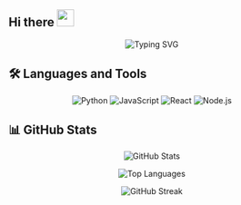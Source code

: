 ## Hi there <img src="https://media.giphy.com/media/hvRJCLFzcasrR4ia7z/giphy.gif" width="30px">

<p align="center">
  <img src="https://readme-typing-svg.herokuapp.com?size=24&center=true&vCenter=true&width=600&lines=Hi+There+👋;I'm+Sagar+Thapa;I'm+a+Lazy+Ambitious+Programmer" alt="Typing SVG">
</p>

## 🛠️ Languages and Tools

<p align="center">
  <img src="https://img.shields.io/badge/-Python-3776AB?style=flat-square&logo=python&logoColor=white" alt="Python">
  <img src="https://img.shields.io/badge/-JavaScript-F7DF1E?style=flat-square&logo=javascript&logoColor=black" alt="JavaScript">
  <img src="https://img.shields.io/badge/-React-61DAFB?style=flat-square&logo=react&logoColor=black" alt="React">
  <img src="https://img.shields.io/badge/-Node.js-339933?style=flat-square&logo=node.js&logoColor=white" alt="Node.js">
</p>

## 📊 GitHub Stats

<p align="center">
  <img src="https://github-readme-stats.vercel.app/api?username=Sagar Thapa&show_icons=true&theme=radical" alt="GitHub Stats">
</p>
<p align="center">
  <img src="https://github-readme-stats.vercel.app/api/top-langs/?username=Sagar Thapa&layout=compact&theme=radical" alt="Top Languages">
</p>
<p align="center">
  <img src="https://github-readme-streak-stats.herokuapp.com/?user=Sagar Thapa&theme=radical" alt="GitHub Streak">
</p>
